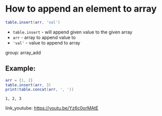 # How to append an element to array

```lua
table.insert(arr, 'val')
```

- `table.insert` - will append given value to the given array
- `arr` - array to append value to
- `'val'` - value to append to array

group: array_add

## Example: 
```lua
arr = {1, 2}
table.insert(arr, 3)
print(table.concat(arr, ', '))
```
```
1, 2, 3

```

link_youtube: https://youtu.be/Yz6c0orMAtE
